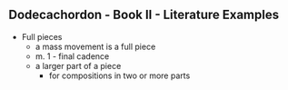 ## Dodecachordon - Book II - Literature Examples
+ Full pieces
  - a mass movement is a full piece
  - m. 1 - final cadence
  - a larger part of a piece
    + for compositions in two or more parts

